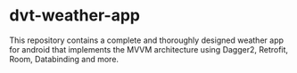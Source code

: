 # dvt-weather-app
This repository contains a complete and thoroughly designed weather app for android that implements the MVVM architecture using Dagger2, Retrofit, Room, Databinding and more.
